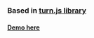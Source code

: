 ### Based in [turn.js library](https://github.com/blasten/turn.js/wiki/Reference)

#### [Demo here](https://argenisosorio.github.io/turn_js_example_magazine_simple)

